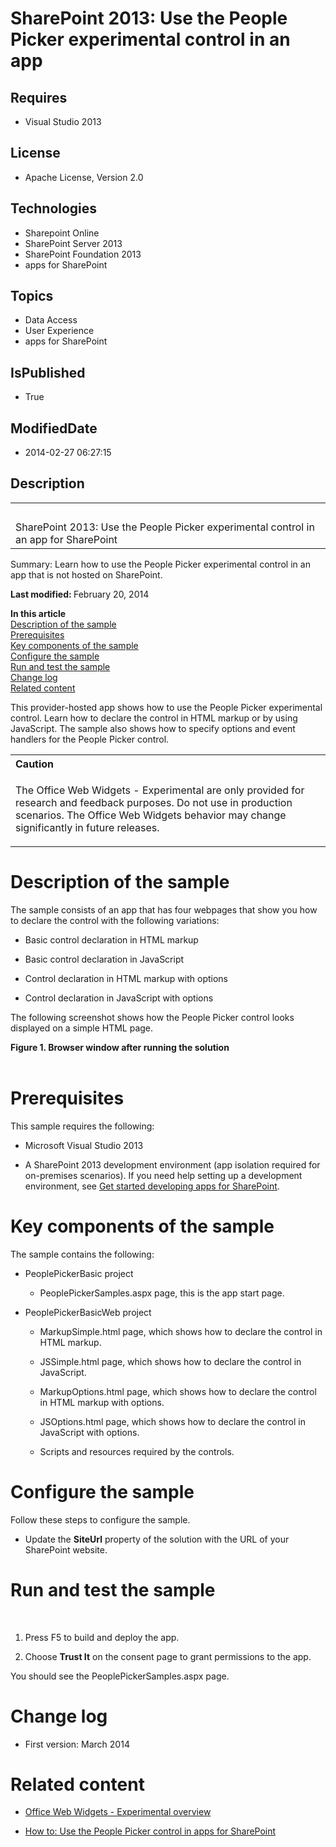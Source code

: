 # SharePoint 2013: Use the People Picker experimental control in an app
## Requires
* Visual Studio 2013
## License
* Apache License, Version 2.0
## Technologies
* Sharepoint Online
* SharePoint Server 2013
* SharePoint Foundation 2013
* apps for SharePoint
## Topics
* Data Access
* User Experience
* apps for SharePoint
## IsPublished
* True
## ModifiedDate
* 2014-02-27 06:27:15
## Description

<div id="header">
<table id="bottomTable" cellspacing="0" cellpadding="0">
<tbody>
<tr id="headerTableRow1">
<td align="left"><span id="runningHeaderText">&nbsp;</span></td>
</tr>
<tr id="headerTableRow2">
<td align="left"><span id="nsrTitle">SharePoint 2013: Use the People Picker experimental control in an app for SharePoint</span></td>
</tr>
</tbody>
</table>
</div>
<div id="mainSection">
<div id="mainBody">
<div>
<p><span>Summary:</span> Learn how to use the People Picker experimental control in an app that is not hosted on SharePoint.</p>
</div>
<div>
<p><strong>Last modified: </strong>February 20, 2014</p>
<p><strong>In this article</strong> <br>
<a href="#sectionSection0">Description of the sample</a> <br>
<a href="#sectionSection1">Prerequisites</a> <br>
<a href="#sectionSection2">Key components of the sample</a> <br>
<a href="#sectionSection3">Configure the sample</a> <br>
<a href="#sectionSection4">Run and test the sample</a> <br>
<a href="#sectionSection5">Change log</a> <br>
<a href="#sectionSection6">Related content</a></p>
<p>This provider-hosted app shows how to use the People Picker experimental control. Learn how to declare the control in HTML markup or by using JavaScript. The sample also shows how to specify options and event handlers for the People Picker control.</p>
<div>
<table cellspacing="0" cellpadding="0" width="100%">
<tbody>
<tr>
<th align="left"><strong>Caution</strong> </th>
</tr>
<tr>
<td>
<p>The Office Web Widgets - Experimental are only provided for research and feedback purposes. Do not use in production scenarios. The Office Web Widgets behavior may change significantly in future releases.</p>
</td>
</tr>
</tbody>
</table>
</div>
</div>
<h1>Description of the sample</h1>
<div id="sectionSection0">
<p>The sample consists of an app that has four webpages that show you how to declare the control with the following variations:</p>
<ul>
<li>
<p>Basic control declaration in HTML markup</p>
</li><li>
<p>Basic control declaration in JavaScript</p>
</li><li>
<p>Control declaration in HTML markup with options</p>
</li><li>
<p>Control declaration in JavaScript with options</p>
</li></ul>
<p>The following screenshot shows how the People Picker control looks displayed on a simple HTML page.</p>
<strong>
<div class="caption">Figure 1. Browser window after running the solution</div>
</strong><br>
<strong></strong><img src="/site/view/file/109574/1/image.png" alt=""></div>
<h1>Prerequisites</h1>
<div id="sectionSection1">
<p>This sample requires the following:</p>
<ul>
<li>
<p>Microsoft Visual Studio 2013</p>
</li><li>
<p>A SharePoint 2013 development environment (app isolation required for on-premises scenarios). If you need help setting up a development environment, see
<a href="http://msdn.microsoft.com/library/jj163980.aspx" target="_blank">Get started developing apps for SharePoint</a>.</p>
</li></ul>
</div>
<h1>Key components of the sample</h1>
<div id="sectionSection2">
<p>The sample contains the following:</p>
<ul>
<li>
<p>PeoplePickerBasic project</p>
<ul>
<li>
<p>PeoplePickerSamples.aspx page, this is the app start page.</p>
</li></ul>
</li><li>
<p>PeoplePickerBasicWeb project</p>
<ul>
<li>
<p>MarkupSimple.html page, which shows how to declare the control in HTML markup.</p>
</li><li>
<p>JSSimple.html page, which shows how to declare the control in JavaScript.</p>
</li><li>
<p>MarkupOptions.html page, which shows how to declare the control in HTML markup with options.</p>
</li><li>
<p>JSOptions.html page, which shows how to declare the control in JavaScript with options.</p>
</li><li>
<p>Scripts and resources required by the controls.</p>
</li></ul>
</li></ul>
</div>
<h1>Configure the sample</h1>
<div id="sectionSection3">
<p>Follow these steps to configure the sample.</p>
<ul>
<li>
<p>Update the <strong>SiteUrl</strong> property of the solution with the URL of your SharePoint website.</p>
</li></ul>
</div>
<h1>Run and test the sample</h1>
<div id="sectionSection4">
<p>&nbsp;</p>
<ol>
<li>
<p>Press F5 to build and deploy the app.</p>
</li><li>
<p>Choose <strong><span class="ui">Trust It</span></strong> on the consent page to grant permissions to the app.</p>
</li></ol>
<p>You should see the PeoplePickerSamples.aspx page.</p>
</div>
<h1>Change log</h1>
<div id="sectionSection5">
<ul>
<li>
<p>First version: March 2014</p>
</li></ul>
</div>
<h1>Related content</h1>
<div id="sectionSection6">
<ul>
<li>
<p><a href="http://msdn.microsoft.com/library/6ce01956-6bda-45bf-9b4a-cffc0687a913" target="_blank">Office Web Widgets - Experimental overview</a></p>
</li><li>
<p><a href="http://msdn.microsoft.com/library/edc60550-67d2-4230-8e27-06a328c0d1f1" target="_blank">How to: Use the People Picker control in apps for SharePoint</a></p>
</li></ul>
</div>
</div>
</div>
<p>&nbsp;</p>
